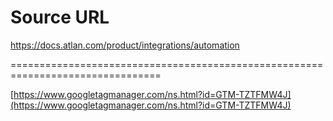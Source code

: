 # Source URL
https://docs.atlan.com/product/integrations/automation

================================================================================

<!--
canonical: https://docs.atlan.com/product/integrations/automation
link-alternate: https://docs.atlan.com/product/integrations/automation
meta-description: Integrate Atlan with automation tools like AWS Lambda, Connections, Webhooks, Browser Extension, and Always On.
meta-docsearch:docusaurus_tag: docs-default-current
meta-docsearch:language: en
meta-docsearch:version: current
meta-docusaurus_locale: en
meta-docusaurus_tag: docs-default-current
meta-docusaurus_version: current
meta-generator: Docusaurus v3.8.1
meta-og-description: Integrate Atlan with automation tools like AWS Lambda, Connections, Webhooks, Browser Extension, and Always On.
meta-og-locale: en
meta-og-title: Automation Integrations | Atlan Documentation
meta-og-url: https://docs.atlan.com/product/integrations/automation
meta-twitter:card: summary_large_image
meta-viewport: width=device-width,initial-scale=1
title: Automation Integrations | Atlan Documentation
-->

[https://www.googletagmanager.com/ns.html?id=GTM-TZTFMW4J](https://www.googletagmanager.com/ns.html?id=GTM-TZTFMW4J)

